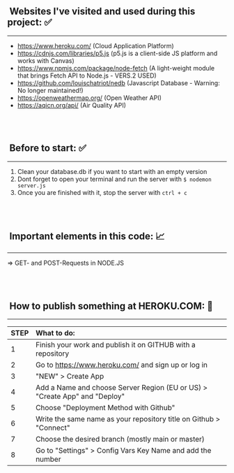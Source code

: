## &nbsp;Websites I've visited and used during this project: ✅ 
***
* https://www.heroku.com/ (Cloud Application Platform)
* https://cdnjs.com/libraries/p5.js (p5.js is a client-side JS platform and works with Canvas)
* https://www.npmjs.com/package/node-fetch (A light-weight module that brings Fetch API to Node.js - VERS.2 USED)
* https://github.com/louischatriot/nedb (Javascript Database - Warning: No longer maintained!)
* https://openweathermap.org/ (Open Weather API)
* https://aqicn.org/api/ (Air Quality API) 

<br>
<br>

## &nbsp;Before to start: ✅ 
***
1) Clean your database.db if you want to start with an empty version
2) Dont forget to open your terminal and run the server with  ``$ nodemon server.js``
3) Once you are finished with it, stop the server with ``ctrl + c``

<br>
<br>

## &nbsp;Important elements in this code: 📈
***
=> GET- and POST-Requests in NODE.JS

<br>
<br>

## &nbsp;How to publish something at HEROKU.COM: 📩
***
| STEP |  What to do:  | 
|:--------------| :--------------|
|1| Finish your work and publish it on GITHUB with a repository |
|2| Go to https://www.heroku.com/ and sign up or log in |
|3| "NEW" > Create App|
|4| Add a Name and choose Server Region (EU or US) > "Create App" and "Deploy"|
|5| Choose "Deployment Method with Github" |
|6| Write the same name as your repository title on Github > "Connect"|
|7| Choose the desired branch (mostly main or master) |
|8| Go to "Settings" > Config Vars Key Name and add the number|

